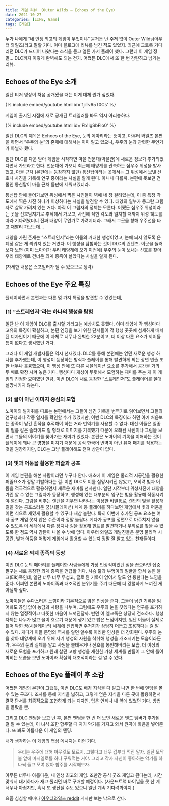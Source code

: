 ```yaml
---
title: 게임 리뷰 〈Outer Wilds – Echoes of the Eye〉
date: 2021-10-27
categories: [LIFE, Game]
tags: [게임]
---
```


누가 나에게 “네 인생 최고의 게임이 무엇이냐” 묻거든 난 주저 없이 Outer Wilds(아우터 와일즈)라고 말할 거다. 이미 블로그에 리뷰를 남긴 적도 있었지. 최근에 그토록 기다리던 DLC가 드디어 나왔다는 소식을 듣고 얼른 가서 플레이 했다. 그런데 이 게임 정말… DLC까지 이렇게 완벽해도 되는 건가. 어쨌든 DLC에서 또 한 번 감탄하고 남기는 리뷰.

## Echoes of the Eye 소개

일단 티저 영상이 처음 공개됐을 때는 이게 대체 뭔가 싶었다.

{% include embed/youtube.html id='1jiTv65T0Cs' %}

게임이 출시된 시점에 새로 공개된 트레일러를 봐도 역시 아리송하다.

{% include embed/youtube.html id='Fb1igSbFlo0' %}

일단 DLC의 제목은 Echoes of the Eye, 눈의 메아리라는 뜻이고, 아우터 와일즈 본편을 하면서 “우주의 눈”의 존재에 대해서는 이미 알고 있으니, 우주의 눈과 관련한 무언가가 아닐까 했다.

일단 DLC를 다운 받아 게임을 시작하면 마을 천문대(박물관)에 새로운 정보가 추가되었다면서 가보라고 한다. 천문대에 가보니 최근에 태양계를 관측하는 심우주 위성을 발사했고, 마을 근처 (본편에는 등장하지 않던) 통신탑이라는 곳에서는 그 위성에서 보낸 신호나 사진을 기록해 연구 중이라는 사실을 알게 된다. 아니나 다를까. 본편에 못보던 건물인 통신탑이 마을 근처 들판에 세워져있더라.

통신탑 안에 들어가보면 위성에서 찍은 사진들이 벽에 네 장 걸려있는데, 이 중 특정 각도에서 찍은 사진 하나가 이상하다는 사실을 발견할 수 있다. 태양의 일부가 동그란 그림자로 살짝 가려져 있는 거다. 아직 이 그림자의 정체는 모른다. 어쨌든 심우주 위성이라는 곳을 신호탐지기로 추적해서 가보고, 사진에 적힌 각도와 일치할 때까지 위성 궤도를 따라 기다려봤더니 진짜 태양이 무언가로 가려지더라. 그래서 그곳을 향해 우주선을 타고 재빨리 가보는데…

태양을 가린 존재는 “스트레인저”라는 이름의 거대한 행성이었고, 눈에 띄지 않도록 은폐장 같은 게 씌워져 있는 거였다. 이 행성을 탐험하는 것이 DLC의 컨텐츠. 이곳을 둘러보다 보면 (이미 노마이가 우리 태양계에 오기 이전에) 우주의 눈이 보내는 신호를 찾아 우리 태양계로 건너온 외계 종족이 살았다는 사실을 알게 된다.

(자세한 내용은 스포일러가 될 수 있으므로 생략)

## Echoes of the Eye 주요 특징

플레이하면서 본편과는 다른 몇 가지 특징을 발견할 수 있었는데,

### (1) “스트레인저”라는 하나의 행성을 탐험

일단 난 이 게임이 DLC를 출시할 거라고는 예상치도 못했다. 이미 태양계 각 행성마다 고유의 특징이 확실하고, 본편 엔딩을 보기 위한 단서들이 각 행성 곳곳에 섬세하게 배치된 디자인이기 때문에 이 자체로 너무나 완벽한 22분이고, 더 이상 다른 요소가 끼어들 틈이 없다고 생각했던 거다.

그러나 이 게임 개발자들은 역시 천재였다. DLC를 통해 본편에는 없던 새로운 행성 하나를 추가했는데, 이 행성이 등장하는 방식과 플레이를 통해 발견하게 되는 장면 연출 또한 너무나 훌륭했으며, 이 행성 안에 또 다른 시뮬레이션 요소를 추가해서 공간을 거의 두 배로 확장 시켜 놓은 거다. 행성마다 개성이 뚜렷해서 모험하는 재미를 주는 게 이 게임의 진정한 묘미였던 만큼, 이번 DLC에 새로 등장한 “스트레인저”도 플레이어를 절대 실망시키지 않는다.

### (2) 글이 아닌 이미지 중심의 모험

노마이의 발자취를 따르는 본편에서는 그들이 남긴 기록을 번역기로 읽어보면서 그들의 연구성과나 각종 일지를 확인할 수가 있었지만, 이번 DLC의 특징이라 하면 아예 처음보는 종족이 남긴 흔적을 추적해야 하는 거라 번역기를 사용할 수 없다. 대신 이들은 일종의 필름 같은 슬라이드 릴 형태로 이미지를 기록했기 때문에 오래된 사진이나 그림을 보면서 그들의 이야기를 쫓아가는 재미가 있었다. 본편은 노마이의 기록을 이해하는 것이 플레이에 꽤나 큰 영향을 미치기 때문에 공식 한국어 번역이 아닌 유저 패치를 적용하는 것을 권장하지만, DLC는 그냥 플레이해도 전혀 상관이 없다.

### (3) 빛과 어둠을 활용한 퍼즐과 공포

이 게임 본편을 해본 사람이라면 누구나 안다. 애초에 이 게임은 물리적 시공간을 활용한 퍼즐요소가 정말 기발하다는 걸. 이번 DLC도 이를 실망시키진 않았고, 오히려 빛과 어둠을 적극적으로 활용하면서 새로운 재미를 선사한다. 일단 시작부터 위성사진에 태양을 가린 알 수 없는 그림자가 등장하고, 행성에 있는 대부분의 입구는 빛을 활용해 작동시켜야 열린다. 그림을 비추는 랜턴을 치우면 나타나는 이상한 비밀통로, 랜턴의 빛을 활용해 길을 찾는 공포스러운 꿈(시뮬레이션) 세계 등 플레이를 하다보면 게임에서 빛과 어둠을 이런 식으로 재밌게 활용할 수 있구나 새삼 놀란다. 특히 이번에 추가된 공포 요소는 여타 공포 게임 못지 않은 수준이라 정말 놀랍다. 게다가 공포를 정면으로 마주치지 않을 수 있도록 이 세계에서 다른 장치나 길을 활용해 힌트를 발견하거나 우회로를 찾을 수 있도록 한 점도 역시 감탄이 나올 수 밖에 없다. 아우터 와일즈 개발진들은 분명 물리적 시공간, 빛과 어둠을 어떻게 게임에서 활용할 수 있는지 정말 잘 알고 있는 천재들이다.

### (4) 새로운 외계 종족의 등장

이번 DLC 눈의 메아리를 플레이한 사람들에게 가장 인상적이었던 점을 꼽으라면 십중팔구는 새로 등장한 외계 종족을 언급할 거다. 사슴 뿔과 부엉이의 얼굴을 합쳐 놓은 엘크(Elk)족인데, 일단 너무 너무 무섭고, 글로 된 기록이 없어서 말도 안 통한다는 느낌을 준다. 어쩌면 본편의 노마이족과 대조적인 분위기를 주기 때문에 더 강렬하게 느껴진 게 아닐까 싶다.

노마이들은 수다스러운 느낌이라 기본적으로 밝은 인상을 준다. 그들이 남긴 기록을 읽어봐도 끊임 없이 농담과 사랑을 나누며, 그럼에도 우주의 눈을 찾겠다는 연구를 포기하지 않는 열정적이고 따뜻한 마음이 느껴진달까. 반면 이 엘크족은 상당히 건조하다. 행성 자체는 나무가 많고 물이 흐르기 때문에 생기 있고 밝은 느낌이지만, 일단 이들이 실제로 틀어 박힌 꿈(시뮬레이션) 세계에 진입하면 주거지가 상당히 어둡고 조용하다는 걸 알 수 있다. 게다가 이들 문명의 역사를 알면 알수록 이러한 인상은 더 강화된다. 우주의 눈을 찾아 태양계에 오기 위해 자기 행성의 자원을 착취해 행성을 개조시키는 모습이라든가, 우주의 눈의 실체를 알고 사원을 불태우거나 신호를 봉인해버리는 모습, 더 이상의 새로운 모험을 포기하고 원래 살던 고향 행성을 재현한 가상 세계를 만들어 그 안에 틀어박히는 모습을 보면 노마이와 확실히 대조적이라는 걸 알 수 있다.


## Echoes of the Eye 플레이 후 소감

어쨌든 게임의 본편이 그랬듯, 이번 DLC도 배경 지식을 다 알고 나면 한 번에 엔딩을 볼 수 있는 구조다. 조사를 통해 지식을 넓히고, 그렇게 얻은 지식을 다른 곳에 활용하면서 결국 단서를 최종적으로 조합하게 되는 디자인. 답은 언제나 내 앞에 있었던 거다. 방법을 몰랐을 뿐.

그리고 DLC 엔딩을 보고 난 후, 본편 엔딩을 한 번 더 보면 새로운 밴드 멤버가 추가된 걸 알 수 있는데, 이 녀석 또한 합주할 때 자기 악기를 가지고 와서 원곡에 화음을 넣어준다. 또 봐도 아름다운 이 게임의 엔딩.

내가 생각하는 이 게임의 핵심 메시지는 이런 거다.

> 우리는 우주에 대해 아무것도 모르지.
> 그렇다고 너무 겁부터 먹진 말자.
> 일단 모닥불 앞에 마시멜로를 하나 구워먹는 거야.
> 그리고 각자 자신이 좋아하는 악기를 하나씩 들고 모여 앉아 합주를 시작해보자.

아무튼 너무나 아름다운, 내 인생 최고의 게임. 조만간 공식 굿즈 재입고 된다는데, 시간 맞춰서 대기하다가 재고 풀리면 바로 구매할 예정이다. (사운드트랙 바이닐을 못 산 게 너무나 아쉽지만, 혹시 또 생산될 수도 있으니 일단 계속 기다려봐야지.)

요즘 심심할 때마다 [아우터와일즈 reddit](https://www.reddit.com/r/outerwilds/) 게시판 보는 낙으로 산다.